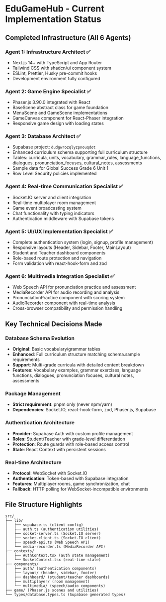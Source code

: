 # EduGameHub - Current Implementation Status

## Completed Infrastructure (All 6 Agents)

### Agent 1: Infrastructure Architect ✅
- Next.js 14+ with TypeScript and App Router
- Tailwind CSS with shadcn/ui component system
- ESLint, Prettier, Husky pre-commit hooks
- Development environment fully configured

### Agent 2: Game Engine Specialist ✅  
- Phaser.js 3.90.0 integrated with React
- BaseScene abstract class for game foundation
- MenuScene and GameScene implementations
- GameCanvas component for React-Phaser integration
- Responsive game design with loading states

### Agent 3: Database Architect ✅
- Supabase project: `dudgwrozqlyzpnouqdot`
- Enhanced curriculum schema supporting full curriculum structure
- Tables: curricula, units, vocabulary, grammar_rules, language_functions, dialogues, pronunciation_focuses, cultural_notes, assessments
- Sample data for Global Success Grade 6 Unit 1
- Row Level Security policies implemented

### Agent 4: Real-time Communication Specialist ✅
- Socket.IO server and client integration
- Real-time multiplayer room management
- Game event broadcasting system
- Chat functionality with typing indicators
- Authentication middleware with Supabase tokens

### Agent 5: UI/UX Implementation Specialist ✅
- Complete authentication system (login, signup, profile management)
- Responsive layouts (Header, Sidebar, Footer, MainLayout)
- Student and Teacher dashboard components
- Role-based route protection and navigation
- Form validation with react-hook-form and zod

### Agent 6: Multimedia Integration Specialist ✅
- Web Speech API for pronunciation practice and assessment
- MediaRecorder API for audio recording and analysis
- PronunciationPractice component with scoring system
- AudioRecorder component with real-time analysis
- Cross-browser compatibility and permission handling

## Key Technical Decisions Made

### Database Schema Evolution
- **Original**: Basic vocabulary/grammar tables
- **Enhanced**: Full curriculum structure matching schema.sample requirements
- **Support**: Multi-grade curricula with detailed content breakdown
- **Features**: Vocabulary examples, grammar exercises, language functions, dialogues, pronunciation focuses, cultural notes, assessments

### Package Management
- **Strict requirement**: pnpm only (never npm/yarn)
- **Dependencies**: Socket.IO, react-hook-form, zod, Phaser.js, Supabase

### Authentication Architecture
- **Provider**: Supabase Auth with custom profile management
- **Roles**: Student/Teacher with grade-level differentiation
- **Protection**: Route guards with role-based access control
- **State**: React Context with persistent sessions

### Real-time Architecture
- **Protocol**: WebSocket with Socket.IO
- **Authentication**: Token-based with Supabase integration
- **Features**: Multiplayer rooms, game synchronization, chat
- **Fallback**: HTTP polling for WebSocket-incompatible environments

## File Structure Highlights
```
src/
├── lib/
│   ├── supabase.ts (client config)
│   ├── auth.ts (authentication utilities)
│   ├── socket-server.ts (Socket.IO server)
│   ├── socket-client.ts (Socket.IO client)
│   ├── speech-api.ts (Web Speech API)
│   └── media-recorder.ts (MediaRecorder API)
├── contexts/
│   ├── AuthContext.tsx (auth state management)
│   └── SocketContext.tsx (real-time state)
├── components/
│   ├── auth/ (authentication components)
│   ├── layout/ (header, sidebar, footer)
│   ├── dashboard/ (student/teacher dashboards)
│   ├── multiplayer/ (room management)
│   └── multimedia/ (speech/audio components)
├── game/ (Phaser.js scenes and utilities)
└── types/database.types.ts (Supabase generated types)
```